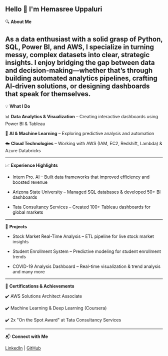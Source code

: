 ## Hello 👋 I'm Hemasree Uppaluri 

<!--
**hemasreeuvs/hemasreeuvs** is a ✨ _special_ ✨ repository because its `README.md` (this file) appears on your GitHub profile.

Here are some ideas to get you started:

- 🔭 I’m currently working on ...
- 🌱 I’m currently learning ...
- 👯 I’m looking to collaborate on ...
- 🤔 I’m looking for help with ...
- 💬 Ask me about ...
- 📫 How to reach me: ...
- 😄 Pronouns: ...
- ⚡ Fun fact: ...
-->

🔍 **About Me**

As a data enthusiast with a solid grasp of Python, SQL, Power BI, and AWS, I specialize in turning messy, complex datasets into clear, strategic insights. I enjoy bridging the gap between data and decision-making—whether that’s through building automated analytics pipelines, crafting AI-driven solutions, or designing dashboards that speak for themselves.
 ---

💡 **What I Do**

📊 **Data Analytics & Visualization** – Creating interactive dashboards using Power BI & Tableau

🤖 **AI & Machine Learning** – Exploring predictive analysis and automation

☁️ **Cloud Technologies** – Working with AWS (IAM, EC2, Redshift, Lambda) & Azure Databricks

 ---

📈 **Experience Highlights**

 - Intern Pro. AI – Built data frameworks that improved efficiency and boosted revenue

 - Arizona State University – Managed SQL databases & developed 50+ BI dashboards

 - Tata Consultancy Services – Created 100+ Tableau dashboards for global markets

 ---

🌱 **Projects**

 - Stock Market Real-Time Analysis – ETL pipeline for live stock market insights

 - Student Enrollment System – Predictive modeling for student enrollment trends

 - COVID-19 Analysis Dashboard – Real-time visualization & trend analysis and many more

---

📜 **Certifications & Achievements**

✔️ AWS Solutions Architect Associate

✔️ Machine Learning & Deep Learning (Coursera)

✔️ 2x "On the Spot Award" at Tata Consultancy Services

---

📬 **Connect with Me**

[LinkedIn](https://www.linkedin.com/in/uvshema) | [GitHub](https://github.com/hemasreeuvs)
